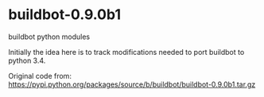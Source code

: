 # buildbot-0.9.0b1
buildbot python modules

Initially the idea here is to track modifications needed to port buildbot to python 3.4.

Original code from:
    https://pypi.python.org/packages/source/b/buildbot/buildbot-0.9.0b1.tar.gz
